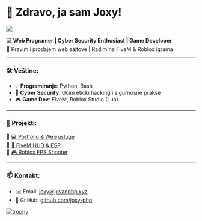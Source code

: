 # 👋 Zdravo, ja sam Joxy!
![](https://komarev.com/ghpvc/?username=joxy-php&color=blue)


💻 **Web Programer | Cyber Security Enthusiast | Game Developer**  
🚀 Pravim i prodajem web sajtove | Radim na FiveM & Roblox igrama  

---

### 🛠️ Veštine:
- 💡 **Programiranje**: Python, Bash
- 🔐 **Cyber Security**: Učim etički hacking i sigurnosne prakse  
- 🎮 **Game Dev**: FiveM, Roblox Studio (Lua)  

---

### 📌 Projekti:
🔹 [💻 Portfolio & Web usluge](https://jovanphp.xyz)  
🔹 [🔧 FiveM HUD & ESP](https://github.com/joxy-php)  
🔹 [🎮 Roblox FPS Shooter](https://github.com/joxy-php)  

---

### 📫 Kontakt:
- ✉️ Email: [joxy@jovanphp.xyz](mailto:joxy@jovanphp.xyz)  
- 🔗 GitHub: [github.com/joxy-php](https://github.com/joxy-php)  


[![trophy](https://github-profile-trophy.vercel.app/?username=ryo-ma&theme=onedark)](https://github.com/ryo-ma/github-profile-trophy)
